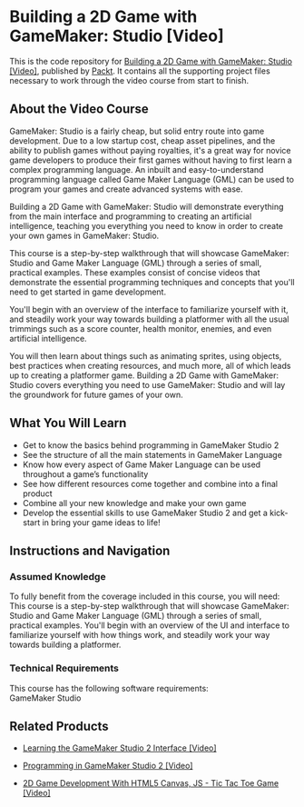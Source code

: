 # Building a 2D Game with GameMaker: Studio [Video]
This is the code repository for [Building a 2D Game with GameMaker: Studio [Video]](https://www.packtpub.com/game-development/building-2d-game-gamemaker-studio-video?utm_source=github&utm_medium=repository&utm_campaign=9781783558766), published by [Packt](https://www.packtpub.com/?utm_source=github). It contains all the supporting project files necessary to work through the video course from start to finish.
## About the Video Course
GameMaker: Studio is a fairly cheap, but solid entry route into game development. Due to a low startup cost, cheap asset pipelines, and the ability to publish games without paying royalties, it's a great way for novice game developers to produce their first games without having to first learn a complex programming language. An inbuilt and easy-to-understand programming language called Game Maker Language (GML) can be used to program your games and create advanced systems with ease.

Building a 2D Game with GameMaker: Studio will demonstrate everything from the main interface and programming to creating an artificial intelligence, teaching you everything you need to know in order to create your own games in GameMaker: Studio.

This course is a step-by-step walkthrough that will showcase GameMaker: Studio and Game Maker Language (GML) through a series of small, practical examples. These examples consist of concise videos that demonstrate the essential programming techniques and concepts that you'll need to get started in game development.

You'll begin with an overview of the interface to familiarize yourself with it, and steadily work your way towards building a platformer with all the usual trimmings such as a score counter, health monitor, enemies, and even artificial intelligence.

You will then learn about things such as animating sprites, using objects, best practices when creating resources, and much more, all of which leads up to creating a platformer game. 
Building a 2D Game with GameMaker: Studio covers everything you need to use GameMaker: Studio and will lay the groundwork for future games of your own.

<H2>What You Will Learn</H2>
<DIV class=book-info-will-learn-text>
<UL>
<LI>Get to know the basics behind programming in GameMaker Studio 2 
<LI>See the structure of all the main statements in GameMaker Language 
<LI>Know how every aspect of Game Maker Language can be used throughout a game’s functionality 
<LI>See how different resources come together and combine into a final product 
<LI>Combine all your new knowledge and make your own game 
<LI>Develop the essential skills to use GameMaker Studio 2 and get a kick-start in bring your game ideas to life! </LI></UL></DIV>

## Instructions and Navigation
### Assumed Knowledge
To fully benefit from the coverage included in this course, you will need:<br/>
This course is a step-by-step walkthrough that will showcase GameMaker: Studio and Game Maker Language (GML) through a series of small, practical examples. You'll begin with an overview of the UI and interface to familiarize yourself with how things work, and steadily work your way towards building a platformer.
### Technical Requirements
This course has the following software requirements:<br/>
GameMaker Studio

## Related Products
* [Learning the GameMaker Studio 2 Interface [Video]](https://www.packtpub.com/application-development/learning-gamemaker-studio-2-interface-video?utm_source=github&utm_medium=repository&utm_campaign=9781787285934)

* [Programming in GameMaker Studio 2 [Video]](https://www.packtpub.com/application-development/programming-gamemaker-studio-2-video?utm_source=github&utm_medium=repository&utm_campaign=9781787283725)

* [2D Game Development With HTML5 Canvas, JS - Tic Tac Toe Game [Video]](https://www.packtpub.com/application-development/2d-game-development-html5-canvas-js-tic-tac-toe-game-video?utm_source=github&utm_medium=repository&utm_campaign=9781838646646)

